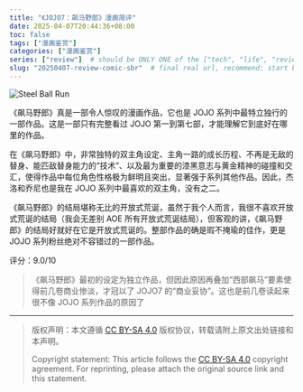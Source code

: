 ```yaml
---
title: "《JOJO7：飙马野郎》漫画简评"
date: 2025-04-07T20:44:36+08:00
toc: false
tags: ["漫画鉴赏"]
categories: ["漫画鉴赏"]
series: ["review"]  # should be ONLY ONE of the ["tech", "life", "review"]
slug: "20250407-review-comic-sbr"  # final real url, recommend: start by date, follow lower case words with hyphen splitter. E.g., `20230316-text-title`
---
```


![Steel Ball Run](/img/posts/20250407-s1.webp "Steel Ball Run")

《飙马野郎》真是一部令人惊叹的漫画作品，它也是 JOJO 系列中最特立独行的一部作品。这是一部只有完整看过 JOJO 第一到第七部，才能理解它到底好在哪里的作品。

在《飙马野郎》中，非常独特的双主角设定、主角一路的成长历程、不再是无敌的替身、能匹敌替身能力的“技术”、以及最为重要的漆黑意志与黄金精神的碰撞和交汇，使得作品中每位角色性格极为鲜明且突出，显著强于系列其他作品。因此，杰洛和乔尼也是我在 JOJO 系列中最喜欢的双主角，没有之二。

《飙马野郎》的结局堪称无比的开放式荒诞，虽然于我个人而言，我很不喜欢开放式荒诞的结局（我会无差别 AOE 所有开放式荒诞结局），但客观的讲，《飙马野郎》的结局好就好在它是开放式荒诞的。整部作品的确是瑕不掩瑜的佳作，更是 JOJO 系列粉丝绝对不容错过的一部作品。

评分：9.0/10

> 《飙马野郎》最初的设定为独立作品，但因此原因再叠加“西部飙马”要素使得前几卷商业惨淡，才冠以了 JOJO7 的“商业妥协”。这也是前几卷读起来很不像 JOJO 系列作品的原因了

---

> 版权声明：本文遵循 [CC BY-SA 4.0](https://creativecommons.org/licenses/by-sa/4.0/deed.zh) 版权协议，转载请附上原文出处链接和本声明。
>
> Copyright statement: This article follows the [CC BY-SA 4.0](https://creativecommons.org/licenses/by-sa/4.0/deed.en) copyright agreement. For reprinting, please attach the original source link and this statement.
